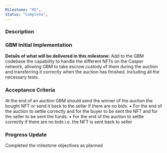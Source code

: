 ```yaml
---
Milestone: "M2",
Status: "Complete",
---
```

<!--lang:en--> 
### Description
### GBM Initial Implementation

**Details of what will be delivered in this milestone:**
Add to the GBM codebase the capability to handle the different NFTs on the Casper network, allowing
GBM to take escrow custody of them during the auction and transferring it correctly when the auction
has finished. Including all the necessary tests.


### Acceptance Criteria
At the end of an auction GBM should send the winner of the auction the bought NFT or send it
back to the seller if there are no bids.
▪ For the end of the auction to settle correctly and for the buyer to be sent the NFT and for the
seller to be sent the funds.
▪ For the end of the auction to settle correctly if there are no bids i.e. the NFT is sent back to
seller

### Progress Update
Completed the milestone objectives as planned
